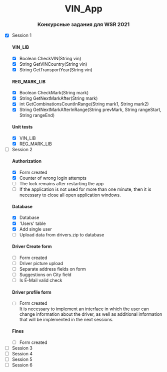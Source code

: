 <div align="center">

# VIN_App
### Конкурсные задания для WSR 2021

</div>

- [x] Session 1
  #### VIN_LIB
  - [x] Boolean CheckVIN(String vin)
  - [x] String GetVINCountry(String vin)
  - [x] String GetTransportYear(String vin)
  #### REG_MARK_LIB
  - [x] Boolean CheckMark(String mark)
  - [x] String GetNextMarkAfter(String mark)
  - [x] int GetCombinationsCountInRange(String mark1, String mark2)
  - [x] String GetNextMarkAfterInRange(String prevMark, String rangeStart, String rangeEnd)
   #### Unit tests
    - [x] VIN_LIB
    - [x] REG_MARK_LIB
- [ ] Session 2
  #### Authorization
   - [x] Form created
   - [x] Counter of wrong login attempts
   - [ ] The lock remains after restarting the app
   - [ ] If the application is not used for more than one minute, then it is necessary to close all open application windows. 
  #### Database
    - [x] Database
    - [x] 'Users' table 
    - [x] Add single user
    - [ ] Upload data from drivers.zip to database
  #### Driver Create form
    - [ ] Form created
    - [ ] Driver picture upload
    - [ ] Separate address fields on form
    - [ ] Suggestions on City field
    - [ ] Is E-Mail valid check
  #### Driver profile form
    - [ ] Form created<br>
    It is necessary to implement an interface in which the user can change information about the driver, as well as additional    information that will be implemented in the next sessions.
  #### Fines
    - [ ] Form created<br>

- [ ] Session 3
- [ ] Session 4
- [ ] Session 5
- [ ] Session 6
